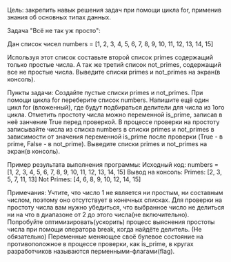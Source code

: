 Цель: закрепить навык решения задач при помощи цикла for, применив знания об основных типах данных.

Задача "Всё не так уж просто":

Дан список чисел numbers = [1, 2, 3, 4, 5, 6, 7, 8, 9, 10, 11, 12, 13, 14, 15]

Используя этот список составьте второй список primes содержащий только простые числа.
А так же третий список not_primes, содержащий все не простые числа.
Выведите списки primes и not_primes на экран(в консоль).

Пункты задачи:
Создайте пустые списки primes и not_primes.
При помощи цикла for переберите список numbers.
Напишите ещё один цикл for (вложенный), где будут подбираться делители для числа из 1ого цикла.
Отметить простоту числа можно переменной is_prime, записав в неё занчение True перед проверкой.
В процессе проверки на простоту записывайте числа из списка numbers в списки primes и not_primes в зависимости от значения переменной is_prime после проверки (True - в prime, False - в not_prime).
Выведите списки primes и not_primes на экран(в консоль).


Пример результата выполнения программы:
Исходный код:
 numbers = [1, 2, 3, 4, 5, 6, 7, 8, 9, 10, 11, 12, 13, 14, 15]
Вывод на консоль:
Primes: [2, 3, 5, 7, 11, 13]
Not Primes: [4, 6, 8, 9, 10, 12, 14, 15]

Примечания:
Учтите, что число 1 не является ни простым, ни составным числом, поэтому оно отсутствует в конечных списках.
Для проверки на простоту числа вам нужно убедиться, что выбранное число не делиться ни на что в диапазоне от 2 до этого числа(не включительно).
Попробуйте оптимизировать(ускорить) процесс выяснения простоты числа при помощи оператора break, когда найдёте делитель. (Не обязательно)
Переменные меняющее своё булевое состояние на противоположное в процессе проверки, как is_prime, в кругах разработчиков называются перменными-флагами(flag).
